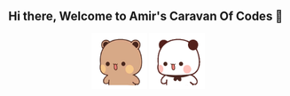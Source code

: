 ## Hi there, Welcome to Amir's Caravan Of Codes 👋

<p align="center">
  <span align="center">
  
  <img width="100px" height="100px" src="https://raw.githubusercontent.com/monaprimaveras/.github/main/docs/image/bear-blink.gif" >
  <img width="100px" height="100px" src="https://raw.githubusercontent.com/monaprimaveras/.github/main/docs/image/panda-blink-2.gif" >
</span>
  </p>

<!--

**Here are some ideas to get you started:**

🙋‍♀️ A short introduction - what is your organization all about?
🌈 Contribution guidelines - how can the community get involved?
👩‍💻 Useful resources - where can the community find your docs? Is there anything else the community should know?
🍿 Fun facts - what does your team eat for breakfast?
🧙 Remember, you can do mighty things with the power of [Markdown](https://docs.github.com/github/writing-on-github/getting-started-with-writing-and-formatting-on-github/basic-writing-and-formatting-syntax)
-->

